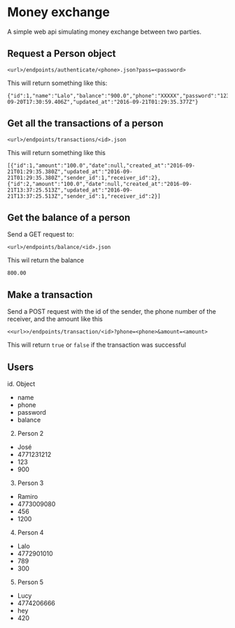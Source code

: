 # Money exchange

A simple web api simulating money exchange between two parties.

## Request a Person object
```
<url>/endpoints/authenticate/<phone>.json?pass=<password>
```
This will return something like this:
```
{"id":1,"name":"Lalo","balance":"900.0","phone":"XXXXX","password":"1234","created_at":"2016-09-20T17:30:59.406Z","updated_at":"2016-09-21T01:29:35.377Z"}
```

## Get all the transactions of a person
```
<url>/endpoints/transactions/<id>.json
```
This will return something like this
```
[{"id":1,"amount":"100.0","date":null,"created_at":"2016-09-21T01:29:35.380Z","updated_at":"2016-09-21T01:29:35.380Z","sender_id":1,"receiver_id":2},{"id":2,"amount":"100.0","date":null,"created_at":"2016-09-21T13:37:25.513Z","updated_at":"2016-09-21T13:37:25.513Z","sender_id":1,"receiver_id":2}]
```
## Get the balance of a person
Send a GET request to:
```
<url>/endpoints/balance/<id>.json
```
This wil return the balance
```
800.00
```
## Make a transaction
Send a POST request with the id of the sender, the phone number of the receiver, and the amount like this
```
<<url>>/endpoints/transaction/<id>?phone=<phone>&amount=<amount>
```
This will return `true` or `false` if the transaction was successful

## Users
id. Object
  - name
  - phone
  - password
  - balance

2. Person 2
  - José
  - 4771231212
  - 123
  - 900
3. Person 3
  - Ramiro
  - 4773009080
  - 456
  - 1200
4. Person 4
  - Lalo
  - 4772901010
  - 789
  - 300
5. Person 5
  - Lucy
  - 4774206666
  - hey
  - 420
